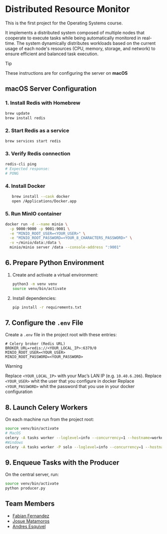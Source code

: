 # Distributed Resource Monitor
This is the first project for the Operating Systems course.

It implements a distributed system composed of multiple nodes that cooperate to execute tasks while being automatically monitored in real-time. The system dynamically distributes workloads based on the current usage of each node's resources (CPU, memory, storage, and network) to ensure efficient and balanced task execution.

> [!TIP]
> These instructions are for configuring the server on **macOS**

## macOS Server Configuration

### 1. Install Redis with Homebrew
```bash
brew update
brew install redis
```

### 2. Start Redis as a service
```bash
brew services start redis
```

### 3. Verify Redis connection
```bash
redis-cli ping
# Expected response:
# PONG
```

### 4. Install Docker
```bash 
   brew install --cask docker
   open /Applications/Docker.app
```

### 5. Run MinIO container
```bash
docker run -d --name minio \
  -p 9000:9000 -p 9001:9001 \
  -e "MINIO_ROOT_USER=<YOUR_USER>" \
  -e "MINIO_ROOT_PASSWORD=<YOUR_8_CHARACTERS_PASSWORD>" \
  -v ~/minio/data:/data \
  minio/minio server /data --console-address ":9001"
```

## 6. Prepare Python Environment
1. Create and activate a virtual environment:
   ```bash
   python3 -m venv venv
   source venv/bin/activate
   ```
2. Install dependencies:
   ```bash
   pip install -r requirements.txt
   ```

## 7. Configure the `.env` File
Create a `.env` file in the project root with these entries:
```dotenv
# Celery broker (Redis URL)
BROKER_URL=redis://<YOUR_LOCAL_IP>:6379/0
MINIO_ROOT_USER=<YOUR_USER>
MINIO_ROOT_PASSWORD=<YOUR_PASSWORD>
```
>[!WARNING]
> Replace `<YOUR_LOCAL_IP>` with your Mac’s LAN IP (e.g. `10.40.6.206`).
> Replace `<YOUR_USER>` whit the user that you configure in docker 
> Replace `<YOUR_PASSWORD>` whit the password that you use in your docker configuration 


## 8. Launch Celery Workers
On each machine run from the project root:
```bash
source venv/bin/activate
# MacOS
celery -A tasks worker --loglevel=info --concurrency=1 --hostname=worker@%h
#Windows
celery -A tasks worker -P solo --loglevel=info --concurrency=1 --hostname=win1@%h
```

## 9. Enqueue Tasks with the Producer
On the central server, run:
```bash
source venv/bin/activate
python producer.py
```



## Team Members
- [Fabian Fernandez](https://github.com/FabsCR)
- [Josue Matamoros](https://github.com/JosueMatamoros)
- [Andres Esquivel](https://github.com/AndresEsquivelG)